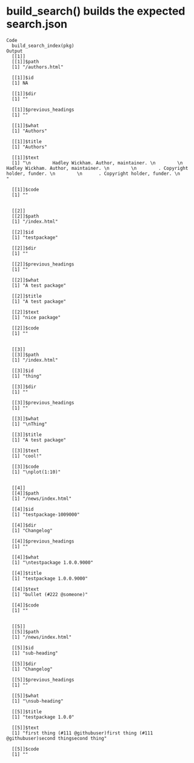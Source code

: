# build_search() builds the expected search.json

    Code
      build_search_index(pkg)
    Output
      [[1]]
      [[1]]$path
      [1] "/authors.html"
      
      [[1]]$id
      [1] NA
      
      [[1]]$dir
      [1] ""
      
      [[1]]$previous_headings
      [1] ""
      
      [[1]]$what
      [1] "Authors"
      
      [[1]]$title
      [1] "Authors"
      
      [[1]]$text
      [1] "\n        Hadley Wickham. Author, maintainer. \n        \n      Hadley Wickham. Author, maintainer. \n        \n        . Copyright holder, funder. \n        \n      . Copyright holder, funder. \n        "
      
      [[1]]$code
      [1] ""
      
      
      [[2]]
      [[2]]$path
      [1] "/index.html"
      
      [[2]]$id
      [1] "testpackage"
      
      [[2]]$dir
      [1] ""
      
      [[2]]$previous_headings
      [1] ""
      
      [[2]]$what
      [1] "A test package"
      
      [[2]]$title
      [1] "A test package"
      
      [[2]]$text
      [1] "nice package"
      
      [[2]]$code
      [1] ""
      
      
      [[3]]
      [[3]]$path
      [1] "/index.html"
      
      [[3]]$id
      [1] "thing"
      
      [[3]]$dir
      [1] ""
      
      [[3]]$previous_headings
      [1] ""
      
      [[3]]$what
      [1] "\nThing"
      
      [[3]]$title
      [1] "A test package"
      
      [[3]]$text
      [1] "cool!"
      
      [[3]]$code
      [1] "\nplot(1:10)"
      
      
      [[4]]
      [[4]]$path
      [1] "/news/index.html"
      
      [[4]]$id
      [1] "testpackage-1009000"
      
      [[4]]$dir
      [1] "Changelog"
      
      [[4]]$previous_headings
      [1] ""
      
      [[4]]$what
      [1] "\ntestpackage 1.0.0.9000"
      
      [[4]]$title
      [1] "testpackage 1.0.0.9000"
      
      [[4]]$text
      [1] "bullet (#222 @someone)"
      
      [[4]]$code
      [1] ""
      
      
      [[5]]
      [[5]]$path
      [1] "/news/index.html"
      
      [[5]]$id
      [1] "sub-heading"
      
      [[5]]$dir
      [1] "Changelog"
      
      [[5]]$previous_headings
      [1] ""
      
      [[5]]$what
      [1] "\nsub-heading"
      
      [[5]]$title
      [1] "testpackage 1.0.0"
      
      [[5]]$text
      [1] "first thing (#111 @githubuser)first thing (#111 @githubuser)second thingsecond thing"
      
      [[5]]$code
      [1] ""
      
      

